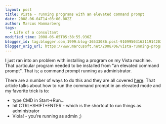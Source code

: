 ```yaml
---
layout: post
title: Vista - running programs with an elevated command prompt
date: 2008-06-04T14:03:00.002Z
author: Marcus Hammarberg
tags:
  - Life of a consultant
modified_time: 2008-06-05T05:38:55.936Z
blogger_id: tag:blogger.com,1999:blog-36533086.post-9109950316311914203
blogger_orig_url: https://www.marcusoft.net/2008/06/vista-running-programs-in-elevated-mode.html
---
```



I just ran into an problem with installing a program on my Vista
machine. That particular program needed to be installed from "an
elevated command prompt". That is; a command prompt running as
administrator.

There are a number of ways to do this and they are all covered <a
href="http://www.tipandtrick.net/2008/how-open-command-prompt-as-administrator-on-elevation-in-vista/"
target="_blank">here</a>. That article talks about how to run the
command prompt in an elevated mode and my favorite trick is to:

- type CMD in Start-\>Run...
- hit CTRL+SHIFT+ENTER - which is the shortcut to run things as
    administrator
- Viola! - you're running as admin ;)
